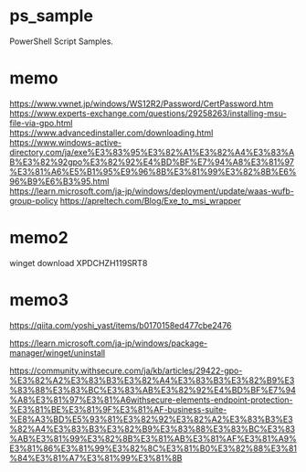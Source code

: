 
# ps_sample

PowerShell Script Samples.

# memo
<https://www.vwnet.jp/windows/WS12R2/Password/CertPassword.htm>  
<https://www.experts-exchange.com/questions/29258263/installing-msu-file-via-gpo.html>  
<https://www.advancedinstaller.com/downloading.html>  
<https://www.windows-active-directory.com/ja/exe%E3%83%95%E3%82%A1%E3%82%A4%E3%83%AB%E3%82%92gpo%E3%82%92%E4%BD%BF%E7%94%A8%E3%81%97%E3%81%A6%E5%B1%95%E9%96%8B%E3%81%99%E3%82%8B%E6%96%B9%E6%B3%95.html>  
<https://learn.microsoft.com/ja-jp/windows/deployment/update/waas-wufb-group-policy>
<https://apreltech.com/Blog/Exe_to_msi_wrapper>

# memo2
winget download XPDCHZH119SRT8

# memo3
<https://qiita.com/yoshi_yast/items/b0170158ed477cbe2476>

<https://learn.microsoft.com/ja-jp/windows/package-manager/winget/uninstall>

<https://community.withsecure.com/ja/kb/articles/29422-gpo-%E3%82%A2%E3%83%B3%E3%82%A4%E3%83%B3%E3%82%B9%E3%83%88%E3%83%BC%E3%83%AB%E3%82%92%E4%BD%BF%E7%94%A8%E3%81%97%E3%81%A6withsecure-elements-endpoint-protection-%E3%81%BE%E3%81%9F%E3%81%AF-business-suite-%E8%A3%BD%E5%93%81%E3%82%92%E3%82%A2%E3%83%B3%E3%82%A4%E3%83%B3%E3%82%B9%E3%83%88%E3%83%BC%E3%83%AB%E3%81%99%E3%82%8B%E3%81%AB%E3%81%AF%E3%81%A9%E3%81%86%E3%81%99%E3%82%8C%E3%81%B0%E3%82%88%E3%81%84%E3%81%A7%E3%81%99%E3%81%8B>
